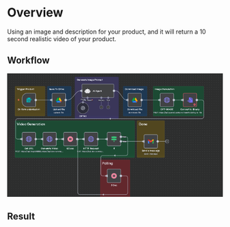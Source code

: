 # Overview
Using an image and description for your product, and it will return a 10 second realistic video of your product.

## Workflow
![n8n workflow](workflow.png)

## Result

